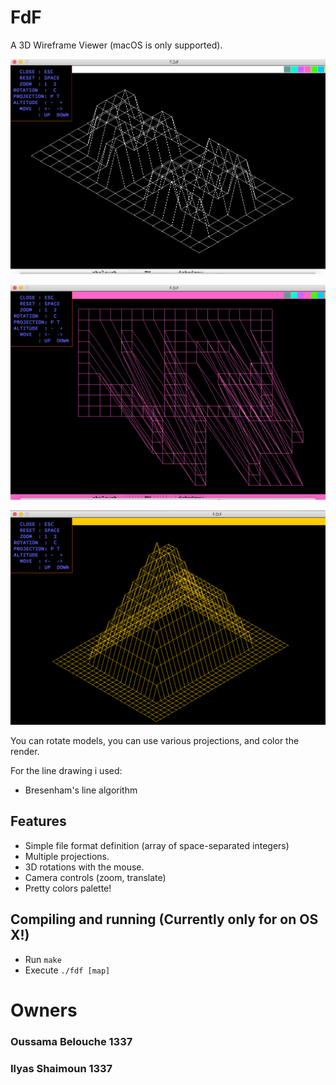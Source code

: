 # FdF

A 3D Wireframe Viewer (macOS is only supported).

![screenshot](/ressources/white_42.png)

![screenshot](/ressources/pink_42.png)

![screenshot](/ressources/orange_pyramide.png)

You can rotate models, you can use various projections, and color the render.

For the line drawing i used:
* Bresenham's line algorithm

## Features
* Simple file format definition (array of space-separated integers)
* Multiple projections.
* 3D rotations with the mouse.
* Camera controls (zoom, translate)
* Pretty colors palette!

## Compiling and running (Currently only for on OS X!)
* Run `make`
* Execute `./fdf [map]`

# Owners
### Oussama Belouche 1337
### Ilyas Shaimoun 1337
